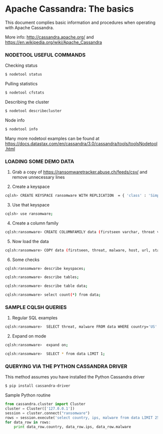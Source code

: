 
# Apache Cassandra: The basics
This document complies basic information and procedures when operating with Apache Cassandra. 

More info: http://cassandra.apache.org/ and https://en.wikipedia.org/wiki/Apache_Cassandra

### NODETOOL USEFUL COMMANDS

Checking status

```sh
$ nodetool status
```

Pulling statistics

```sh
$ nodetool cfstats
```
Describing the cluster

```sh
$ nodetool describecluster
```

Node info

```sh
$ nodetool info
```
Many more nodetool examples can be found at https://docs.datastax.com/en/cassandra/3.0/cassandra/tools/toolsNodetool.html

### LOADING SOME DEMO DATA

1. Grab a copy of https://ransomwaretracker.abuse.ch/feeds/csv/ and remove unnecessary lines

2. Create a keyspace
```sh
cqlsh> CREATE KEYSPACE ransomware WITH REPLICATION  = { 'class' : 'SimpleStrategy', 'replication_factor' : '1' };
```

3. Use that keyspace

```sh
cqlsh> use ransomware;
```

4. Create a column family

```sh
cqlsh:ransomware> CREATE COLUMNFAMILY data (firstseen varchar, threat varchar, malware varchar, host varchar, url varchar, status varchar, registrar varchar, ips varchar, asn varchar, country varchar , PRIMARY KEY (firstseen)) WITH COMMENT='ransomware data';
```

5. Now load the data

```sh
cqlsh:ransomware> COPY data (firstseen, threat, malware, host, url, status, registrar, ips, asn, country) FROM 'ransomware.csv' WITH DELIMITER = ',' AND HEADER = TRUE;
```

6. Some checks

```sh
cqlsh:ransomware> describe keyspaces;
```
```sh
cqlsh:ransomware> describe tables;
```
```sh
cqlsh:ransomware> describe table data;
```
```sh
cqlsh:ransomware> select count(*) from data;
```

### SAMPLE CQLSH QUERIES

1. Regular SQL examples

```sh
cqlsh:ransomware>  SELECT threat, malware FROM data WHERE country='US' ALLOW FILTERING; 
```

2. Expand on mode

```sh
cqlsh:ransomware>  expand on; 
```
```sh
cqlsh:ransomware>  SELECT * from data LIMIT 1;
```
### QUERYING VIA THE PYTHON CASSANDRA DRIVER

This method assumes you have installed the Python Cassandra driver
```sh
$ pip install cassandra-driver 
```
Sample Python routine
```python
from cassandra.cluster import Cluster
cluster = Cluster(['127.0.0.1'])
session = cluster.connect("ransomware")
rows = session.execute('select country, ips, malware from data LIMIT 25;')
for data_row in rows:
    print data_row.country, data_row.ips, data_row.malware
```

